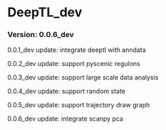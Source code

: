 # DeepTL_dev

### Version: 0.0.6_dev

0.0.1_dev update: integrate deeptl with anndata

0.0.2_dev update: support pyscenic regulons

0.0.3_dev update: support large scale data analysis

0.0.4_dev update: support random state

0.0.5_dev update: support trajectory draw graph

0.0.6_dev update: integrate scanpy pca









